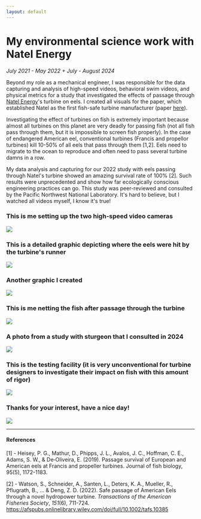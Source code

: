 ```yaml
---
layout: default
---
```

# My environmental science work with Natel Energy
<i class="fas fa-calendar-alt"></i>   *July 2021 - May 2022 + July - August 2024*

Beyond my role as a mechanical engineer, I was responsible for the data capturing and analysis of high-speed videos, behavioral swim videos, and physical metrics for a study that investigated the effects of passage through [Natel Energy](https://www.natelenergy.com/turbines)'s turbine on eels. I created all visuals for the paper, which established Natel as the first fish-safe turbine manufacturer (paper [here](https://afspubs.onlinelibrary.wiley.com/doi/full/10.1002/tafs.10385)).

Investigating the effect of turbines on fish is extremely important because almost all turbines on this planet are very deadly for passing fish (not all fish pass through them, but it is impossible to screen fish properly). In the case of endangered American eel, conventional turbines (Francis and propellor turbines) kill 10-50% of all eels that pass through them [1,2]. Eels need to migrate to the ocean to reproduce and often need to pass several turbine damns in a row.

My data analysis and capturing for our 2022 study with eels passing through Natel's turbine showed an amazing survival rate of 100% [2]. Such results were unprecedented and show how far ecologically conscious engineering practices can go. This study was peer-reviewed and consulted by the Pacific Northwest National Laboratory. It's hard to believe, but I watched all videos myself, I know it's true!

### This is me setting up the two high-speed video cameras
![](media/cleanshot_2024-08-25-at-14-49-46@2x.png)

### This is a detailed graphic depicting where the eels were hit by the turbine's runner 
![](media/cleanshot_2024-08-25-at-14-46-21@2x.png)

### Another graphic I created
![](media/Pasted%20image%2020240726194710.png)

### This is me netting the fish after passage through the turbine
![](media/2024_Leon_whitesturgeon_retrieval.gif)


### A photo from a study with sturgeon that I consulted in 2024
![](media/20240729-DSC04046.jpg)

### This is the testing facility (it is very unconventional for turbine designers to investigate their impact on fish with this amount of rigor)
![](media/20240729-DJI_0745.jpg)

### Thanks for your interest, have a nice day!
![](media/20240813-DSC04402.jpg)

_________

#### References
[1] - Heisey, P. G., Mathur, D., Phipps, J. L., Avalos, J. C., Hoffman, C. E., Adams, S. W., & De‐Oliveira, E. (2019). Passage survival of European and American eels at Francis and propeller turbines. Journal of fish biology, 95(5), 1172-1183.

[2] - Watson, S., Schneider, A., Santen, L., Deters, K. A., Mueller, R., Pflugrath, B., ... & Deng, Z. D. (2022). Safe passage of American Eels through a novel hydropower turbine. _Transactions of the American Fisheries Society_, _151_(6), 711-724. https://afspubs.onlinelibrary.wiley.com/doi/full/10.1002/tafs.10385


